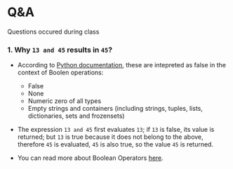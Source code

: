 # Q&A

Questions occured during class

### 1. Why `13 and 45` results in `45`?

- According to [Python documentation](https://docs.python.org/3/reference/expressions.html#and), these are intepreted as false in the context of Boolen operations:

    - False
    - None
    - Numeric zero of all types
    - Empty strings and containers (including strings, tuples, lists, dictionaries, sets and frozensets)

- The expression `13 and 45` first evaluates `13`; if `13` is false, its value is returned; but `13` is true because it does not belong to the above, therefore `45` is evaluated, `45` is also true, so the value `45` is returned.

- You can read more about Boolean Operators [here](https://realpython.com/python-boolean/).
